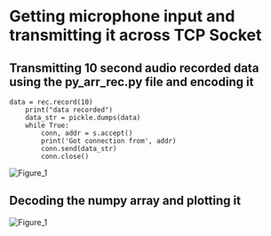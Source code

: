 # Getting microphone input and transmitting it across TCP Socket
## Transmitting 10 second audio recorded data using the py_arr_rec.py file and encoding it
```
data = rec.record(10)
    print("data recorded")
    data_str = pickle.dumps(data)
    while True:
        conn, addr = s.accept()
        print('Got connection from', addr)
        conn.send(data_str)
        conn.close()
```
![Figure_1](https://user-images.githubusercontent.com/60630614/111500007-e7ee0500-8719-11eb-8511-145a457213d1.png)
## Decoding the numpy array and plotting it
![Figure_1](https://user-images.githubusercontent.com/60630614/111499858-c3922880-8719-11eb-9150-20ab3b2a4107.png)
